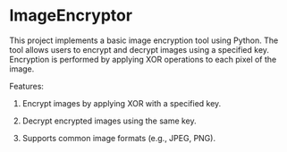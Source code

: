 # ImageEncryptor

This project implements a basic image encryption tool using Python. The tool allows users to encrypt and decrypt images using a specified key. Encryption is performed by applying XOR operations to each pixel of the image.

Features:

1. Encrypt images by applying XOR with a specified key.

2. Decrypt encrypted images using the same key.

3. Supports common image formats (e.g., JPEG, PNG).
